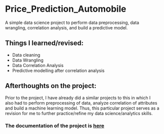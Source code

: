 # Price_Prediction_Automobile
A simple data science project to perform data preprocessing, data wrangling, correlation analysis, and build a predictive model.
## Things I learned/revised:
* Data cleaning
* Data Wrangling
* Data Correlation Analysis
* Predictive modelling after correlation analysis
## Afterthoughts on the project:
Prior to the project, I have already did a similar projects to this in which I also had to perform preprocessing of data, analyze correlation of attributes and build a machine learning model. Thus, this particular project serves as a revision for me to further 
practice/refine my data science/analytics skills.
### The documentation of the project is <a href="https://sdtaylorsedu-my.sharepoint.com/:b:/g/personal/limjiajie06_sd_taylors_edu_my/EYx5Za6qbFJEi42QBaAuDaMBRm9mX3raWIot-VcWnA0meg?e=YaNZ33" rel="nofollow">here</a>

